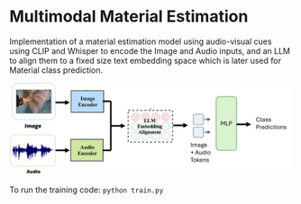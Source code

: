 # Multimodal Material Estimation

Implementation of a material estimation model using audio-visual cues using CLIP and Whisper to encode the Image and Audio inputs, and an LLM to align them to a fixed size text embedding space which is later used for Material class prediction.

![MLP](./mlp.png)

To run the training code:
`python train.py`
